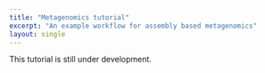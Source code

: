 ```yaml
---
title: "Metagenomics tutorial"
excerpt: "An example workflow for assembly based metagenomics"
layout: single
---
```


This tutorial is still under development.
